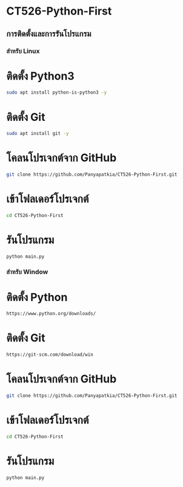 ﻿# CT526-Python-First

## การติดตั้งและการรันโปรแกรม

### สำหรับ Linux  
# ติดตั้ง Python3

```bash
sudo apt install python-is-python3 -y

```

# ติดตั้ง Git

```bash
sudo apt install git -y  

```

# โคลนโปรเจกต์จาก GitHub

```bash
git clone https://github.com/Panyapatkia/CT526-Python-First.git  

```

# เข้าโฟลเดอร์โปรเจกต์
```bash
cd CT526-Python-First  

```

# รันโปรแกรม
```bash
python main.py  
```

### สำหรับ Window

# ติดตั้ง Python
```bash
https://www.python.org/downloads/
```

# ติดตั้ง Git
```bash
https://git-scm.com/download/win
```

# โคลนโปรเจกต์จาก GitHub
```bash
git clone https://github.com/Panyapatkia/CT526-Python-First.git  
```

# เข้าโฟลเดอร์โปรเจกต์
```bash
cd CT526-Python-First  
```

# รันโปรแกรม
```bash
python main.py  
```